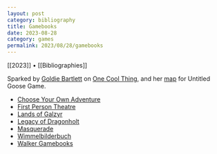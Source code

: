 ```yaml
---
layout: post
category: bibliography
title: Gamebooks
date: 2023-08-28
category: games
permalink: 2023/08/28/gamebooks
---
```


[[2023]] • [[Bibliographies]]

Sparked by [Goldie Bartlett](https://twitter.com/GhostTownGoldie) on [One Cool Thing](https://onecoolthing.buzzsprout.com/2166004/13416539-goldie-bartlett-on-wimmelbilder), and her [map](https://twitter.com/GhostTownGoldie/status/1332448513637040128) for Untitled Goose Game.

* [Choose Your Own Adventure](https://samizdat.co/cyoa/books/)
* [First Person Theatre](https://hannahnicklin.com/phd/)
* [Lands of Galzyr](https://snowdaledesign.fi/boardgames/lands-of-galzyr/)
* [Legacy of Dragonholt](https://www.fantasyflightgames.com/en/products/legacyofdragonholt/)
* [Masquerade](https://en.wikipedia.org/wiki/Masquerade_(book))
* [Wimmelbilderbuch](https://en.m.wikipedia.org/wiki/Wimmelbilderbuch)
* [Walker Gamebooks](https://www.paperbackdetectives.com/book-series/walker-gamebooks-level-various)
